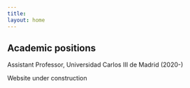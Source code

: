 ```yaml
---
title:     
layout: home
---
```


## Academic positions

Assistant Professor, Universidad Carlos III de Madrid (2020-)

Website under construction
